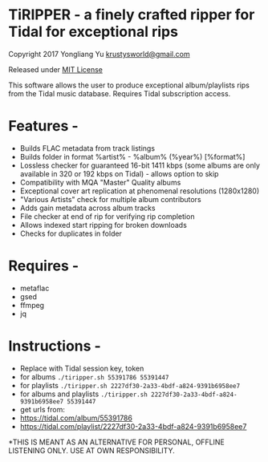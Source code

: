 # TiRIPPER - a finely crafted ripper for Tidal for exceptional rips

Copyright 2017 Yongliang Yu krustysworld@gmail.com

Released under [MIT License](http://en.wikipedia.org/wiki/MIT_License)

This software allows the user to produce exceptional album/playlists rips from the Tidal music database. Requires Tidal subscription access.


# Features -

* Builds FLAC metadata from track listings
* Builds folder in format %artist% - %album% (%year%) [%format%]
* Lossless checker for guaranteed 16-bit 1411 kbps (some albums are only available in 320 or 192 kbps on Tidal) - allows option to skip
* Compatibility with MQA "Master" Quality albums
* Exceptional cover art replication at phenomenal resolutions (1280x1280)
* "Various Artists" check for multiple album contributors 
* Adds gain metadata across album tracks
* File checker at end of rip for verifying rip completion
* Allows indexed start ripping for broken downloads
* Checks for duplicates in folder


# Requires -
* metaflac 
* gsed
* ffmpeg
* jq


# Instructions -

* Replace with Tidal session key, token
* for albums `./tiripper.sh 55391786 55391447`
* for playlists `./tiripper.sh 2227df30-2a33-4bdf-a824-9391b6958ee7`
* for albums and playlists `./tiripper.sh 2227df30-2a33-4bdf-a824-9391b6958ee7 55391447`
* get urls from: 
*   https://tidal.com/album/55391786
*   https://tidal.com/playlist/2227df30-2a33-4bdf-a824-9391b6958ee7


*THIS IS MEANT AS AN ALTERNATIVE FOR PERSONAL, OFFLINE LISTENING ONLY. USE AT OWN RESPONSIBILITY.
